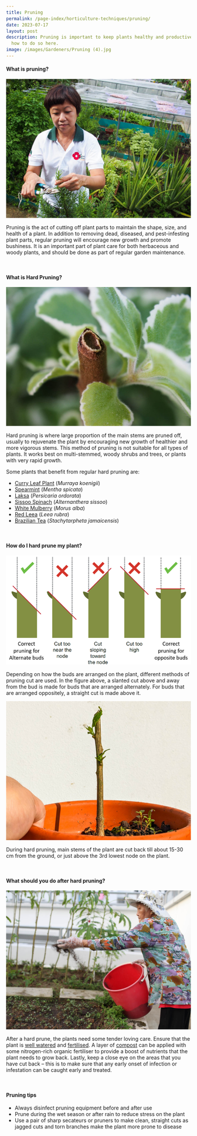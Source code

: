 ```yaml
---
title: Pruning
permalink: /page-index/horticulture-techniques/pruning/
date: 2023-07-17
layout: post
description: Pruning is important to keep plants healthy and productive. Learn
  how to do so here.
image: /images/Gardeners/Pruning (4).jpg
---
```

<section>
	<h4>What is pruning? </h4>
	<img src="/images/Gardeners/Pruning%20(4).jpg">
	<p>Pruning is the act of cutting off plant parts to maintain the shape, size, and health of a plant. In addition to removing dead, diseased, and pest-infesting plant parts, regular pruning will encourage new growth and promote bushiness. It is an important part of plant care for both herbaceous and woody plants, and should be done as part of regular garden maintenance.</p>
	<br>
</section>

<section>
	<h4>What is Hard Pruning?</h4>
	<img src="/images/Horti%20techniques/Pruning_Jacchua.jpg">
	<p>Hard pruning is where large proportion of the main stems are pruned off, usually to rejuvenate the plant by encouraging new growth of healthier and more vigorous stems. This method of pruning is not suitable for all types of plants. It works best on multi-stemmed, woody shrubs and trees, or plants with very rapid growth. </p>  
	<p>Some plants that benefit from regular hard pruning are:</p>
	<ul>
		<li><a href="/page-index/edible-plants/curry-leaf-plant">Curry Leaf Plant</a> (<em>Murraya koenigii</em>)</li>
		<li><a href="/page-index/edible-plants/spearmint/">Spearmint</a> (<em>Mentha spicata</em>)</li>
		<li><a href="/page-index/edible-plants/laksa/">Laksa</a> (<em>Persicaria ordorata</em>)</li>
		<li><a href="/page-index/edible-plants/sissoo-spinach">Sissoo Spinach</a> (<em>Alternanthera sissoo</em>)</li>
		<li><a href="/page-index/edible-plants/white-mulberry">White Mulberry</a> (<em>Morus alba</em>)</li>
		<li><a href="/page-index/ornamental-plants/red-leea/">Red Leea</a> (<em>Leea rubra</em>)</li>
		<li><a href="/page-index/ornamental-plants/brazilian-tea/">Brazilian Tea</a> (<em>Stachytarpheta jamaicensis</em>)</li>
	</ul>
	<br>
</section>

<section>
	<h4>How do I hard prune my plant?</h4>
	<img src="/images/Horti%20techniques/pruning_diagram.png">
	<p>Depending on how the buds are arranged on the plant, different methods of pruning cut are used. In the figure above, a slanted cut above and away from the bud is made for buds that are arranged alternately. For buds that are arranged oppositely, a straight cut is made above it.</p>
	<img src="/images/Horti%20techniques/hardpruning_jacchua_2%20(1).jpg">
	<p>During hard pruning, main stems of the plant are cut back till about 15-30 cm from the ground, or just above the 3rd lowest node on the plant.</p>
	<br>
</section>

<section>
	<h4>What should you do after hard pruning?</h4>
	<img src="/images/Gardeners/Fertilising.jpg">
	<p>After a hard prune, the plants need some tender loving care. Ensure that the plant is <a href="/page-index/horticulture-techniques/watering/">well watered</a> and <a href="/page-index/horticulture-techniques/fertilising/">fertilised</a>. A layer of <a href="/page-index/horticulture-techniques/composting/">compost</a> can be applied with some nitrogen-rich organic fertiliser to provide a boost of nutrients that the plant needs to grow back. Lastly, keep a close eye on the areas that you have cut back – this is to make sure that any early onset of infection or infestation can be caught early and treated.</p>
	<br>
</section>

<section>
	<h4>Pruning tips</h4>
	<ul>
		<li>Always disinfect pruning equipment before and after use</li>
		<li>Prune during the wet season or after rain to reduce stress on the plant</li>
		<li>Use a pair of sharp secateurs or pruners to make clean, straight cuts as jagged cuts and torn branches make the plant more prone to disease</li>
	</ul>
	<br>
</section>